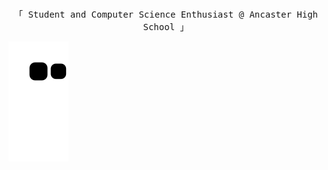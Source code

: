 <p align="center"><br>
  <samp>
    「 Student and Computer Science Enthusiast @ Ancaster High School </b> 」<br>
  </samp>
</p>

 

![Snake animation](https://github.com/slano-ls/slano-ls/blob/output/github-contribution-grid-snake.svg)
